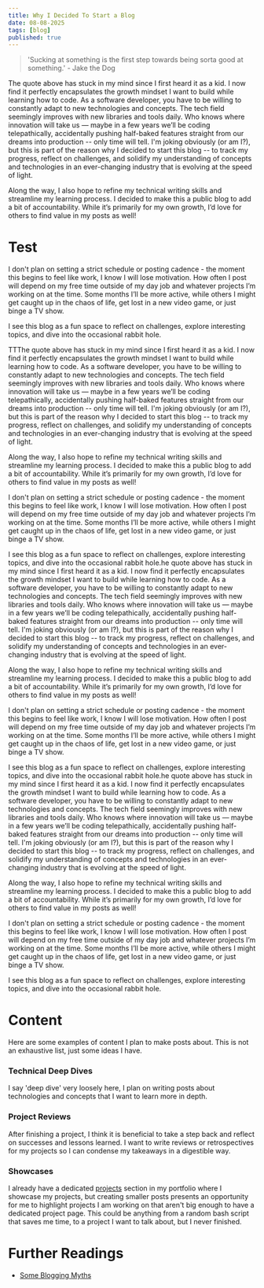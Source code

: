 ```yaml
---
title: Why I Decided To Start a Blog
date: 08-08-2025
tags: [blog]
published: true
---
```


> 'Sucking at something is the first step towards being sorta good at something.' - Jake the Dog

The quote above has stuck in my mind since I first heard it as a kid. I now find it perfectly encapsulates the growth mindset I want to build while learning how to code. As a software developer, you have to be willing to constantly adapt to new technologies and concepts. The tech field seemingly improves with new libraries and tools daily. Who knows where innovation will take us — maybe in a few years we’ll be coding telepathically, accidentally pushing half-baked features straight from our dreams into production -- only time will tell. I'm joking obviously (or am I?), but this is part of the reason why I decided to start this blog -- to track my progress, reflect on challenges, and solidify my understanding of concepts and technologies in an ever-changing industry that is evolving at the speed of light. 

Along the way, I also hope to refine my technical writing skills and streamline my learning process. I decided to make this a public blog to add a bit of accountability. While it’s primarily for my own growth, I’d love for others to find value in my posts as well!
# Test
I don't plan on setting a strict schedule or posting cadence - the moment this begins to feel like work, I know I will lose motivation. How often I post will depend on my free time outside of my day job and whatever projects I’m working on at the time. Some months I’ll be more active, while others I might get caught up in the chaos of life, get lost in a new video game, or just binge a TV show.

I see this blog as a fun space to reflect on challenges, explore interesting topics, and dive into the occasional rabbit hole.

TTThe quote above has stuck in my mind since I first heard it as a kid. I now find it perfectly encapsulates the growth mindset I want to build while learning how to code. As a software developer, you have to be willing to constantly adapt to new technologies and concepts. The tech field seemingly improves with new libraries and tools daily. Who knows where innovation will take us — maybe in a few years we’ll be coding telepathically, accidentally pushing half-baked features straight from our dreams into production -- only time will tell. I'm joking obviously (or am I?), but this is part of the reason why I decided to start this blog -- to track my progress, reflect on challenges, and solidify my understanding of concepts and technologies in an ever-changing industry that is evolving at the speed of light. 

Along the way, I also hope to refine my technical writing skills and streamline my learning process. I decided to make this a public blog to add a bit of accountability. While it’s primarily for my own growth, I’d love for others to find value in my posts as well!

I don't plan on setting a strict schedule or posting cadence - the moment this begins to feel like work, I know I will lose motivation. How often I post will depend on my free time outside of my day job and whatever projects I’m working on at the time. Some months I’ll be more active, while others I might get caught up in the chaos of life, get lost in a new video game, or just binge a TV show.

I see this blog as a fun space to reflect on challenges, explore interesting topics, and dive into the occasional rabbit hole.he quote above has stuck in my mind since I first heard it as a kid. I now find it perfectly encapsulates the growth mindset I want to build while learning how to code. As a software developer, you have to be willing to constantly adapt to new technologies and concepts. The tech field seemingly improves with new libraries and tools daily. Who knows where innovation will take us — maybe in a few years we’ll be coding telepathically, accidentally pushing half-baked features straight from our dreams into production -- only time will tell. I'm joking obviously (or am I?), but this is part of the reason why I decided to start this blog -- to track my progress, reflect on challenges, and solidify my understanding of concepts and technologies in an ever-changing industry that is evolving at the speed of light. 

Along the way, I also hope to refine my technical writing skills and streamline my learning process. I decided to make this a public blog to add a bit of accountability. While it’s primarily for my own growth, I’d love for others to find value in my posts as well!

I don't plan on setting a strict schedule or posting cadence - the moment this begins to feel like work, I know I will lose motivation. How often I post will depend on my free time outside of my day job and whatever projects I’m working on at the time. Some months I’ll be more active, while others I might get caught up in the chaos of life, get lost in a new video game, or just binge a TV show.

I see this blog as a fun space to reflect on challenges, explore interesting topics, and dive into the occasional rabbit hole.he quote above has stuck in my mind since I first heard it as a kid. I now find it perfectly encapsulates the growth mindset I want to build while learning how to code. As a software developer, you have to be willing to constantly adapt to new technologies and concepts. The tech field seemingly improves with new libraries and tools daily. Who knows where innovation will take us — maybe in a few years we’ll be coding telepathically, accidentally pushing half-baked features straight from our dreams into production -- only time will tell. I'm joking obviously (or am I?), but this is part of the reason why I decided to start this blog -- to track my progress, reflect on challenges, and solidify my understanding of concepts and technologies in an ever-changing industry that is evolving at the speed of light. 

Along the way, I also hope to refine my technical writing skills and streamline my learning process. I decided to make this a public blog to add a bit of accountability. While it’s primarily for my own growth, I’d love for others to find value in my posts as well!

I don't plan on setting a strict schedule or posting cadence - the moment this begins to feel like work, I know I will lose motivation. How often I post will depend on my free time outside of my day job and whatever projects I’m working on at the time. Some months I’ll be more active, while others I might get caught up in the chaos of life, get lost in a new video game, or just binge a TV show.

I see this blog as a fun space to reflect on challenges, explore interesting topics, and dive into the occasional rabbit hole.

# Content

Here are some examples of content I plan to make posts about. This is not an exhaustive list, just some ideas I have.

### Technical Deep Dives
I say 'deep dive' very loosely here, I plan on writing posts about technologies and concepts that I want to learn more in depth.

### Project Reviews
After finishing a project, I think it is beneficial to take a step back and reflect on successes and lessons learned. I want to write reviews or retrospectives for my projects so I can condense my takeaways in a digestible way.

### Showcases
I already have a dedicated [projects](/projects) section in my portfolio where I showcase my projects, but creating smaller posts presents an opportunity for me to highlight projects I am working on that aren't big enough to have a dedicated project page. This could be anything from a random bash script that saves me time, to a project I want to talk about, but I never finished.

# Further Readings

- [Some Blogging Myths](https://jvns.ca/blog/2023/06/05/some-blogging-myths/)
